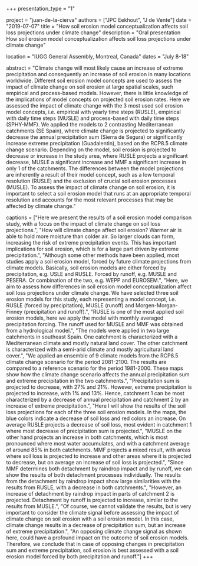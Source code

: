 +++
presentation_type = "1"

project = "juan-de-la-cierva"
authors = ["JPC Eekhout", "J de Vente"] 
date = "2019-07-07" 
title = "How soil erosion model conceptualization affects soil loss projections under climate change" 
description = "Oral presentation How soil erosion model conceptualization affects soil loss projections under climate change"

location = "IUGG General Assembly, Montreal, Canada"
dates = "July 8-18"

abstract = "Climate change will most likely cause an increase of extreme precipitation and consequently an increase of soil erosion in many locations worldwide. Different soil erosion model concepts are used to assess the impact of climate change on soil erosion at large spatial scales, such empirical and process-based models. However, there is little knowledge of the implications of model concepts on projected soil erosion rates. Here we assessed the impact of climate change with the 3 most used soil erosion model concepts, i.e. empirical with yearly time steps (RUSLE), empirical with daily time steps (MUSLE) and process-based with daily time steps (SPHY-MMF). We applied the models to 2 contrasting Mediterranean catchments (SE Spain), where climate change is projected to significantly decrease the annual precipitation sum (Sierra de Segura) or significantly increase extreme precipitation (Guadalentin), based on the RCP8.5 climate change scenario. Depending on the model, soil erosion is projected to decrease or increase in the study area, where RUSLE projects a significant decrease, MUSLE a significant increase and MMF a significant increase in only 1 of the catchments. The differences between the model projections are inherently a result of their model concept, such as a low temporal resolution (RUSLE) and the exclusion of crucial soil erosion processes (MUSLE). To assess the impact of climate change on soil erosion, it is important to select a soil erosion model that runs at an appropriate temporal resolution and accounts for the most relevant processes that may be affected by climate change."

captions = ["Here we present the results of a soil erosion model comparison study, with a focus on the impact of climate change on soil loss projections.",
"How will climate change affect soil erosion? Warmer air is able to hold more moisture than colder air. So larger clouds can form, increasing the risk of extreme precipitation events. This has important implications for soil erosion, which is for a large part driven by extreme precipitation.", 
"Although some other methods have been applied, most studies apply a soil erosion model, forced by future climate projections from climate models. Basically, soil erosion models are either forced by precipitation, e.g. USLE and RUSLE. Forced by runoff, e.g. MUSLE and PESERA. Or combination of the two, e.g. WEPP and EUROSEM.", 
"Here, we aim to assess how differences in soil erosion model conceptualization affect soil loss projections under climate change. We have selected three soil erosion models for this study, each representing a model concept, i.e. RUSLE (forced by precipitation), MUSLE (runoff) and Morgen-Morgan-Finney (precipitation and runoff).",
"RUSLE is one of the most applied soil erosion models, here we apply the model with monthly averaged precipitation forcing. The runoff used for MUSLE and MMF was obtained from a hydrological model.", 
"The models were applied in two large catchments in southeast Spain. One catchment is characterized with a Mediterranean climate and mostly natural land cover. The other catchment is characterized with a semi-arid climate and mostly agricultural land cover.",
"We applied an ensemble of 9 climate models from the RCP8.5 climate change scenario for the period 2081-2100. The results are compared to a reference scenario for the period 1981-2000. These maps show how the climate change scenario affects the annual precipitation sum and extreme precipitation in the two catchments.",
"Precipitation sum is projected to decrease, with 27% and 21%. However, extreme precipitation is projected to increase, with 1% and 13%. Hence, catchment 1 can be most characterized by a decrease of annual precipitation and catchment 2 by an increase of extreme precipitation.", 
"Here I will show the results of the soil loss projections for each of the three soil erosion models. In the maps, the blue colors indicate a decrease of soil loss and red colors an increase. On average RUSLE projects a decrease of soil loss, most evident in catchment 1 where most decrease of precipitation sum is projected.",
"MUSLE on the other hand projects an increase in both catchments, which is most pronounced where most water accumulates, and with a catchment average of around 85% in both catchments. MMF projects a mixed result, with areas where soil loss is projected to increase and other areas where it is projected to decrease, but on average an increase of soil loss is projected.",
"Since MMF determines both detachment by raindrop impact and by runoff, we can show the results of both detachment processes individually. The results from the detachment by raindrop impact show large similarities with the results from RUSLE, with a decrease in both catchments.",
"However, an increase of detachment by raindrop impact in parts of catchment 2 is projected. Detachment by runoff is projected to increase, similar to the results from MUSLE.",
"Of course, we cannot validate the results, but is very important to consider the climate signal before assessing the impact of climate change on soil erosion with a soil erosion model. In this case, climate change results in a decrease of precipitation sum, but an increase of extreme precipitation.",
"An opposing climate change signal as shown here, could have a profound impact on the outcome of soil erosion models. Therefore, we conclude that in case of opposing changes in precipitation sum and extreme precipitation, soil erosion is best assessed with a soil erosion model forced by both precipitation and runoff."]
+++